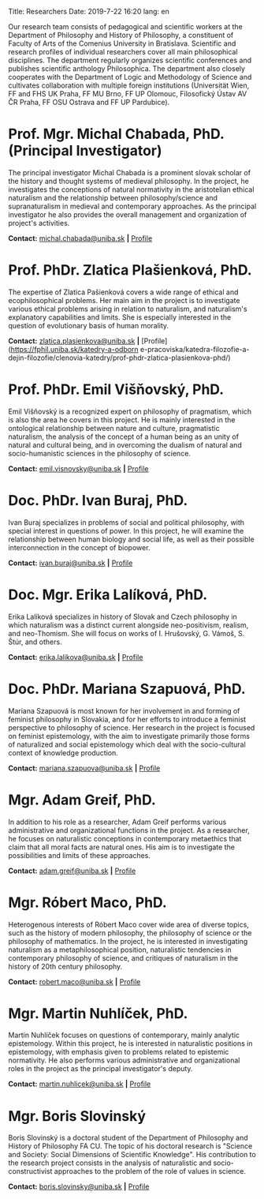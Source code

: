 Title: Researchers
Date: 2019-7-22 16:20
lang: en

Our research team consists of pedagogical and scientific workers at
the Department of Philosophy and History of Philosophy, a constituent
of Faculty of Arts of the Comenius University in
Bratislava. Scientific and research profiles of individual researchers
cover all main philosophical disciplines. The department regularly
organizes scientific conferences and publishes scientific anthology
Philosophica. The department also closely cooperates with the
Department of Logic and Methodology of Science and cultivates
collaboration with multiple foreign institutions (Universität Wien,
FF and FHS UK Praha, FF MU Brno, FF UP Olomouc, Filosofický Ústav AV
ČR Praha, FF OSU Ostrava and FF UP Pardubice).  

# Prof. Mgr. Michal Chabada, PhD. (Principal Investigator)

The principal investigator Michal Chabada is a prominent slovak
scholar of the history and thought systems of medieval
philosophy. In the project, he investigates the conceptions of natural
normativity in the aristotelian ethical naturalism and the
relationship between philosophy/science and supranaturalism in
medieval and contemporary approaches. As the principal investigator he
also provides the overall management and organization of project's
activities.

**Contact:** <michal.chabada@uniba.sk> **|**
[Profile](https://fphil.uniba.sk/katedry-a-odborne-pracoviska/katedra-filozofie-a-dejin-filozofie/clenovia-katedry/prof-michal-chabada-phd/)

# Prof. PhDr. Zlatica Plašienková, PhD.

The expertise of Zlatica Pašienková covers a wide range of ethical and
ecophilosophical problems. Her main aim in the project is to
investigate various ethical problems arising in relation to
naturalism, and naturalism's explanatory capabilities and limits. She
is especially interested in the question of evolutionary basis of human
morality.

**Contact:** <zlatica.plasienkova@uniba.sk> **|**
[Profile](https://fphil.uniba.sk/katedry-a-odborn
e-pracoviska/katedra-filozofie-a-dejin-filozofie/clenovia-katedry/prof-phdr-zlatica-plasienkova-phd/) 

# Prof. PhDr. Emil Višňovský, PhD.

Emil Višňovský is a recognized expert on philosophy of pragmatism,
which is also the area he covers in this project. He is mainly
interested in the ontological relationship between nature and culture,
pragmatistic naturalism, the analysis of the concept of a human being
as an unity of natural and cultural being, and in overcoming the
dualism of natural and socio-humanistic sciences in the philosophy of
science.

**Contact:** <emil.visnovsky@uniba.sk> **|**
[Profile](https://fphil.uniba.sk/katedry-a-odborne-pracoviska/katedra-filozofie-a-dejin-filozofie/clenovia-katedry/prof-phdr-emil-visnovsky-phd/) 

# Doc. PhDr. Ivan Buraj, PhD.

Ivan Buraj specializes in problems of social and political
philosophy, with special interest in questions of power. In this
project, he will examine the relationship between human biology and
social life, as well as their possible interconnection in the
concept of biopower.

**Contact:** <ivan.buraj@uniba.sk> **|**
[Profile](https://fphil.uniba.sk/katedry-a-odborne-pracoviska/katedra-filozofie-a-dejin-filozofie/clenovia-katedry/doc-phdr-ivan-buraj-phd/) 

# Doc. Mgr. Erika Lalíková, PhD.

Erika Lalíková specializes in history of Slovak and Czech philosophy
in which naturalism was a distinct current alongside neo-positivism,
realism, and neo-Thomism. She will focus on works of I. Hrušovský,
G. Vámoš, S. Štúr, and others.

**Contact:** <erika.lalikova@uniba.sk> **|**
[Profile](https://fphil.uniba.sk/katedry-a-odborne-pracoviska/katedra-filozofie-a-dejin-filozofie/clenovia-katedry/doc-erika-lalikova-phd/) 

# Doc. PhDr. Mariana Szapuová, PhD.

Mariana Szapuová is most known for her involvement in and forming of
feminist philosophy in Slovakia, and for her efforts to introduce 
a feminist perspective to philosophy of science. Her research in the
project is focused on feminist epistemology, with the aim to
investigate primarily those forms of naturalized and social
epistemology which deal with the socio-cultural context of knowledge
production.

**Contact:** <mariana.szapuova@uniba.sk> **|**
[Profile](https://fphil.uniba.sk/katedry-a-odborne-pracoviska/katedra-filozofie-a-dejin-filozofie/clenovia-katedry/doc-phdr-mariana-szapuova-phd/) 

# Mgr. Adam Greif, PhD.

In addition to his role as a researcher, Adam Greif performs various
administrative and organizational functions in the project. As a
researcher, he focuses on naturalistic conceptions in contemporary
metaethics that claim that all moral facts are natural ones. His aim
is to investigate the possibilities and limits of these approaches.

**Contact:** <adam.greif@uniba.sk> **|**
[Profile](https://fphil.uniba.sk/katedry-a-odborne-pracoviska/katedra-filozofie-a-dejin-filozofie/clenovia-katedry/mgr-adam-greif-phd/) 

# Mgr. Róbert Maco, PhD.

Heterogenous interests of Róbert Maco cover wide area of diverse
topics, such as the history of modern philosophy, the philosophy of
science or the philosophy of mathematics. In the project, he is
interested in investigating naturalism as a metaphilosophical
position, naturalistic tendencies in contemporary philosophy of
science, and critiques of naturalism in the history of 20th century
philosophy.

**Contact:** <robert.maco@uniba.sk> **|**
[Profile](https://fphil.uniba.sk/katedry-a-odborne-pracoviska/katedra-filozofie-a-dejin-filozofie/clenovia-katedry/mgr-robert-maco-phd/) 

#  Mgr. Martin Nuhlíček, PhD.

Martin Nuhlíček focuses on questions of contemporary, mainly analytic
epistemology. Within this project, he is interested in naturalistic
positions in epistemology, with emphasis given to problems related to
epistemic normativity. He also performs various administrative and
organizational roles in the project as the principal investigator's
deputy.

**Contact:** <martin.nuhlicek@uniba.sk> **|**
[Profile](https://fphil.uniba.sk/katedry-a-odborne-pracoviska/katedra-filozofie-a-dejin-filozofie/clenovia-katedry/mgr-martin-nuhlicek-phd/) 

# Mgr. Boris Slovinský

Boris Slovinský is a doctoral student of the Department of Philosophy
and History of Philosophy FA CU. The topic of his doctoral research
is "Science and Society: Social Dimensions of Scientific
Knowledge". His contribution to the research project consists in the
analysis of naturalistic and socio-constructivist approaches to the
problem of the role of values in science.

**Contact:** <boris.slovinsky@uniba.sk> **|**
[Profile](https://fphil.uniba.sk/katedry-a-odborne-pracoviska/katedra-filozofie-a-dejin-filozofie/clenovia-katedry/mgr-boris-slovinsky/) 

 
